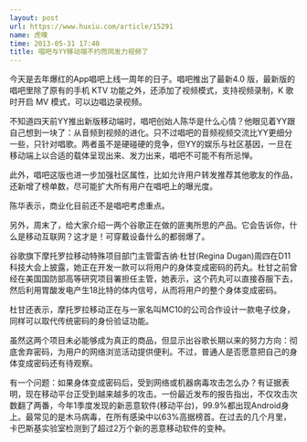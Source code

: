 ```yaml
---
layout: post
url: https://www.huxiu.com/article/15291
name: 虎嗅
time: 2013-05-31 17:40
title: 唱吧与YY移动端不约而同发力视频了
---
```

今天是去年爆红的App唱吧上线一周年的日子。唱吧推出了最新4.0 版，最新版的唱吧里除了原有的手机 KTV 功能之外，还添加了视频模式，支持视频录制，K 歌时开启 MV 模式，可以边唱边录视频。

不知道四天前YY推出新版移动端时，唱吧创始人陈华是什么心情？他眼见着YY跟自己想到一块了：从音频到视频的进化。只不过唱吧的音频视频交流比YY更细分一些，只针对唱歌。两者虽不是硬碰硬的竞争，但YY的娱乐与社区基因，一旦在移动端上以合适的载体呈现出来、发力出来，唱吧不可能不有所忌惮。

此外，唱吧这版也进一步加强社区属性，比如允许用户转发推荐其他歌友的作品，还新增了榜单数，尽可能扩大所有用户在唱吧上的曝光度。

陈华表示，商业化目前还不是唱吧考虑重点。

另外，周末了，给大家介绍一两个谷歌正在做的匪夷所思的产品。它会告诉你，什么是移动互联网？这才是！可穿戴设备什么的都弱爆了。

谷歌旗下摩托罗拉移动特殊项目部门主管雷吉纳·杜甘(Regina Dugan)周四在D11科技大会上披露，她正在开发一款可以将用户的身体变成密码的药丸。杜甘之前曾经在美国国防部高等研究项目署担任主管，她表示，这个药丸可以直接吞服下去，然后利用胃酸发电产生18比特的体内信号，从而将用户的整个身体变成密码。

杜甘还表示，摩托罗拉移动正在与一家名叫MC10的公司合作设计一款电子纹身，同样可以取代传统密码的身份验证功能。

虽然这两个项目未必能够成为真正的商品，但显示出谷歌长期以来的努力方向：彻底舍弃密码，为用户的网络浏览活动提供便利。不过，普通人是否愿意把自己的身体变成密码还有待观察。

有一个问题：如果身体变成密码后，受到网络或机器病毒攻击怎么办？有证据表明，现在移动平台正受到越来越多的攻击。一份最近发布的报告指出，不仅攻击次数翻了两番，今年1季度发现的新恶意软件(移动平台)，99.9%都出现Android身上。最常见的是木马病毒，在所有感染中以63%高据榜首。在过去的几个月里，卡巴斯基实验室检测到了超过2万个新的恶意移动软件的变种。

